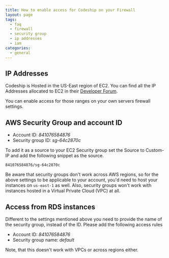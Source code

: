 ```yaml
---
title: How to enable access for Codeship on your Firewall
layout: page
tags:
  - faq
  - firewall
  - security group
  - ip addresses
  - iam
categories:
  - general
---
```

## IP Addresses

Codeship is Hosted in the US-East region of EC2. You can find all the IP Addresses allocated to EC2 in their [Developer Forum](https://forums.aws.amazon.com/ann.jspa?annID=1701).

You can enable access for those ranges on your own servers firewall settings.

## AWS Security Group and account ID

* Account ID: *841076584876*
* Security group ID: *sg-64c2870c*

To add it as a source to your EC2 Security group set the Source to Custom-IP and add the following snippet as the source.

```shell
841076584876/sg-64c2870c
```

Be aware that security groups don't work across AWS regions, so for the above settings to be applicable to your account, you'd need to host your instances on `us-east-1` as well. Also, security groups won't work with instances hosted in a Virtual Private Cloud (VPC) at all.

## Access from RDS instances

Different to the settings mentioned above you need to provide the name of the security group, instead of the ID. Please add the following access rules

* Account ID: *841076584876*
* Security group name: *default*

Note, that this doesn't work with VPCs or across regions either.

